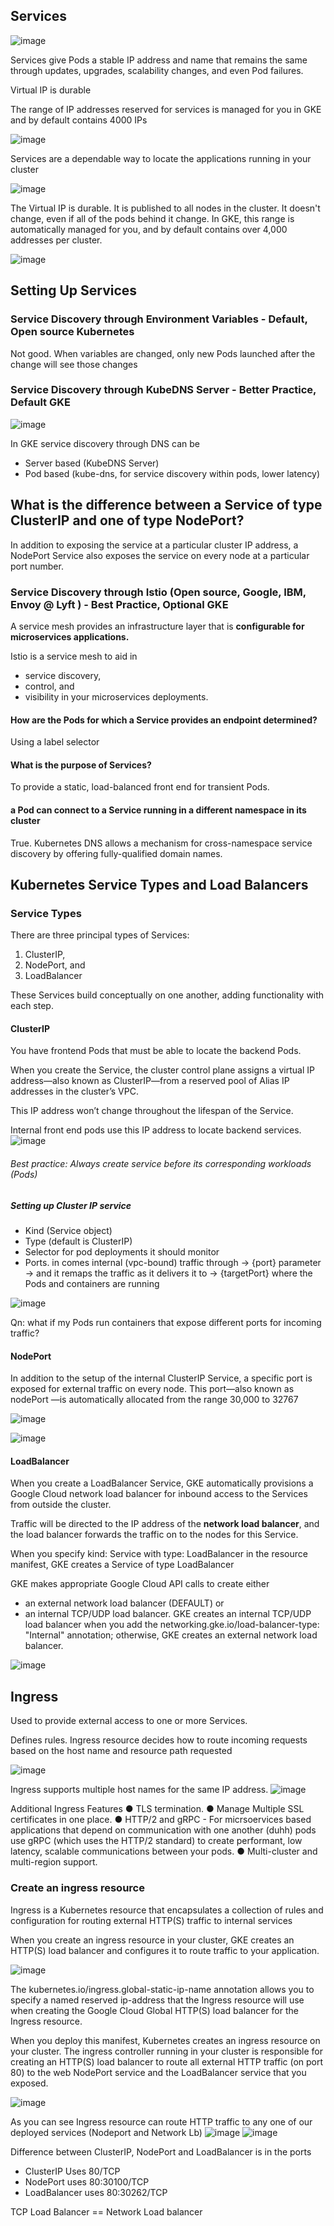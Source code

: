 ## Services
![image](https://user-images.githubusercontent.com/40435982/143942941-0f132813-037b-4947-a4c1-98598d2f2940.png)

Services give Pods a stable IP address
and name that remains the same through updates, upgrades, scalability changes, and
even Pod failures. 

Virtual IP is durable

The range of IP addresses reserved for services is managed for you in GKE and by default contains 4000 IPs

![image](https://user-images.githubusercontent.com/40435982/143908666-f1d95e59-938d-4eaf-89fb-fca13c185d75.png)

Services are a dependable way to locate the
applications running in your cluster

![image](https://user-images.githubusercontent.com/40435982/143530536-05dfb2bd-c367-4198-9696-bf7be403f66e.png)

The Virtual IP is durable. It is published to all nodes in the cluster. It doesn't change,
even if all of the pods behind it change.
In GKE, this range is automatically managed for you, and by default contains over
4,000 addresses per cluster.

![image](https://user-images.githubusercontent.com/40435982/143530549-34eb2500-4f41-49e9-90a7-3dfe75d3aebb.png)
## Setting Up Services
### Service Discovery through Environment Variables - Default, Open source Kubernetes
Not good. When variables are changed, only new Pods launched after the change will see those changes

### Service Discovery through KubeDNS Server - Better Practice, Default GKE
![image](https://user-images.githubusercontent.com/40435982/143922553-ab38bff0-faca-4acb-ae65-e071c9a9ab7b.png)

In GKE service discovery through DNS can be 
- Server based (KubeDNS Server)
- Pod based (kube-dns, for service discovery within pods, lower latency)

## What is the difference between a Service of type ClusterIP and one of type NodePort?
In addition to exposing the service at a particular cluster IP address, a NodePort Service also exposes the service on every node at a particular port number.


### Service Discovery through Istio (Open source, Google, IBM, Envoy @ Lyft ) - Best Practice, Optional GKE

A service mesh provides an infrastructure layer that is **configurable for microservices
applications.** 

Istio is a service mesh to aid in 
- service discovery, 
- control, and 
- visibility in your microservices deployments. 

#### How are the Pods for which a Service provides an endpoint determined?
Using a label selector

#### What is the purpose of Services?
To provide a static, load-balanced front end for transient Pods.

#### a Pod can connect to a Service running in a different namespace in its cluster
True. Kubernetes DNS allows a mechanism for cross-namespace service discovery by offering fully-qualified domain names.

## Kubernetes Service Types and Load Balancers
### Service Types
There are three principal types of Services: 
1. ClusterIP, 
2. NodePort, and 
3. LoadBalancer

These Services build conceptually on one another, adding functionality with each
step. 

#### ClusterIP
You have frontend Pods that must be able to locate the backend
Pods.

When you create the Service, the cluster control plane assigns a virtual IP
address—also known as ClusterIP—from a reserved pool of Alias IP addresses in the
cluster’s VPC. 

This IP address won’t change throughout the lifespan of the Service.

Internal front end pods use this IP address to locate backend services.
![image](https://user-images.githubusercontent.com/40435982/143935659-1608926e-8821-410b-bc41-9d5fc5e1e384.png)

###### Best practice: Always create service before its corresponding workloads (Pods)

##### Setting up Cluster IP service
- Kind (Service object)
- Type (default is ClusterIP)
- Selector for pod deployments it should monitor 
- Ports. in comes internal (vpc-bound) traffic through -> {port} parameter -> and it remaps the traffic as it delivers it to -> {targetPort} where the Pods and containers are running

![image](https://user-images.githubusercontent.com/40435982/143935758-dc3640cf-f256-43f8-891a-a91c48583aa2.png)

Qn: what if my Pods run containers that expose different ports for incoming traffic?

#### NodePort
In addition to the setup of the internal ClusterIP Service, a specific port is exposed for
external traffic on every node. This port—also known as nodePort —is automatically
allocated from the range 30,000 to 32767

![image](https://user-images.githubusercontent.com/40435982/143933716-f9c9cdaf-7208-49b3-9ae0-13189b230b09.png)

![image](https://user-images.githubusercontent.com/40435982/143934831-d592ee32-860a-4f78-87f9-a6d9e7e63f82.png)

#### LoadBalancer

When you create a LoadBalancer Service, GKE automatically provisions a Google
Cloud network load balancer for inbound access to the Services from outside the
cluster. 

Traffic will be directed to the IP address of the **network load balancer**, and the
load balancer forwards the traffic on to the nodes for this Service.

When you specify kind: Service with type: LoadBalancer in the resource
manifest, GKE creates a Service of type LoadBalancer

GKE makes appropriate Google Cloud API calls to create either 
- an external network load balancer (DEFAULT) or 
- an internal TCP/UDP load balancer. GKE creates an internal TCP/UDP load balancer
when you add the networking.gke.io/load-balancer-type: "Internal"
annotation; otherwise, GKE creates an external network load balancer.


![image](https://user-images.githubusercontent.com/40435982/143939617-9632d9f7-fa6d-4713-a0cd-6da5e1d8f549.png)

## Ingress
Used to provide external access to one or more Services.

Defines rules. Ingress resource decides how to route incoming requests based on the host name and resource path requested

![image](https://user-images.githubusercontent.com/40435982/144127723-fea35303-6d74-49ff-ab05-d33afccc8d8a.png)

Ingress supports multiple host names for the same IP address.
![image](https://user-images.githubusercontent.com/40435982/144127781-856895a4-38fa-4875-a6bb-e3b373748087.png)

Additional Ingress Features
● TLS termination.
● Manage Multiple SSL certificates in one place.
● HTTP/2 and gRPC - For micrsoervices based applications that depend on communication with one another (duhh) pods use gRPC (which uses the HTTP/2 standard) to create performant, low latency, scalable communications between your pods.
● Multi-cluster and multi-region support.


### Create an ingress resource
Ingress is a Kubernetes resource that encapsulates a collection of rules and configuration for routing external HTTP(S) traffic to internal services

When you create an ingress resource in your cluster, GKE creates an HTTP(S) load balancer and configures it to route traffic to your application.

![image](https://user-images.githubusercontent.com/40435982/144334949-92e9e02c-eef9-48c7-8744-6ae980f30dea.png)

The kubernetes.io/ingress.global-static-ip-name annotation allows you to specify a named reserved ip-address that the Ingress resource will use when creating the Google Cloud Global HTTP(S) load balancer for the Ingress resource.

When you deploy this manifest, Kubernetes creates an ingress resource on your cluster. The ingress controller running in your cluster is responsible for creating an HTTP(S) load balancer to route all external HTTP traffic (on port 80) to the web NodePort service and the LoadBalancer service that you exposed.

![image](https://user-images.githubusercontent.com/40435982/144335422-22847d28-dab4-4a91-84b7-69a528414826.png)

As you can see Ingress resource can route HTTP traffic to any one of our deployed services (Nodeport and Network Lb)
![image](https://user-images.githubusercontent.com/40435982/144333177-25ceb088-426a-41a8-95c3-891d7f5fc59e.png)
![image](https://user-images.githubusercontent.com/40435982/144334073-10adb0c1-6446-421c-b858-8f732d02f4a2.png)

Difference between ClusterIP, NodePort and LoadBalancer is in the ports
- ClusterIP Uses 80/TCP
- NodePort uses 80:30100/TCP
- LoadBalancer uses 80:30262/TCP

TCP Load Balancer == Network Load balancer



